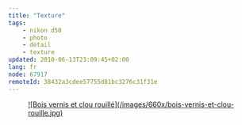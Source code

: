 ```yaml
---
title: "Texture"
tags:
    - nikon d50
    - photo
    - détail
    - texture
updated: 2010-06-13T23:09:45+02:00
lang: fr
node: 67917
remoteId: 38432a3cdee57755d81bc3276c31f31e
---
```

<figure class="object-center"><a href="/images/bois-vernis-et-clou-rouille.jpg">![Bois vernis et clou rouillé](/images/660x/bois-vernis-et-clou-rouille.jpg)
</a></figure>

